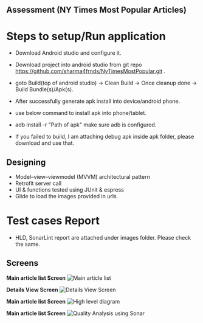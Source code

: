 ## Assessment (NY Times Most Popular Articles)

# Steps to setup/Run application
* Download Android studio and configure it.
* Download project into android studio from git repo https://github.com/sharma4frnds/NyTimesMostPopular.git .
* goto Build(top of android studio) -> Clean Build -> Once cleanup done -> Build Bundle(s)/Apk(s).
* After successfully generate apk install into device/android phone.
* use below command to install apk into phone/tablet. 
* adb install -r "Path of apk" make sure adb is configured. 

* If you failed to build, I am attaching debug apk inside apk folder, please download and use that. 

## Designing
* Model–view–viewmodel (MVVM) architectural pattern
* Retrofit server call 
* UI & functions tested using JUnit & espress
* Glide to load the images provided in urls.  

# Test cases Report
* HLD, SonarLint report are attached under images folder. Please check the same. 


## Screens

<b>Main article list Screen</b>
<img src="images/main_activity.png" alt="Main article list"/>

<b>Details View Screen</b>
<img src="images/detail_activity.png" alt="Details View Screen"/>

<b>Main article list Screen</b>
<img src="images/hld.png" alt="High level diagram"/>

<b>Main article list Screen</b>
<img src="images/Sonar_Analysis.png" alt="Quality Analysis using Sonar"/>